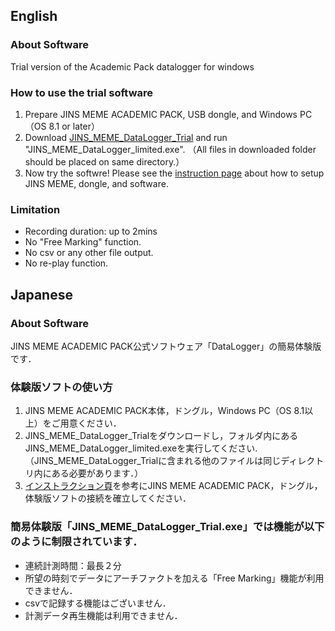 ## English
### About Software
Trial version of the Academic Pack datalogger for windows

### How to use the trial software
1. Prepare JINS MEME ACADEMIC PACK, USB dongle, and Windows PC（OS 8.1 or later）
2. Download [JINS_MEME_DataLogger_Trial]() and run "JINS_MEME_DataLogger_limited.exe". （All files in downloaded folder should be placed on same directory.）
3. Now try the softwre! Please see the [instruction page](https://jins-meme.github.io/apdoc/with-pc/connecting.html) about how to setup JINS MEME, dongle, and software.


### Limitation
* Recording duration: up to 2mins
* No "Free Marking" function. 
* No csv or any other file output.
* No re-play function.


## Japanese
### About Software
JINS MEME ACADEMIC PACK公式ソフトウェア「DataLogger」の簡易体験版です．<br>

### 体験版ソフトの使い方
1. JINS MEME ACADEMIC PACK本体，ドングル，Windows PC（OS 8.1以上）をご用意ください．
2. JINS_MEME_DataLogger_Trialをダウンロードし，フォルダ内にあるJINS_MEME_DataLogger_limited.exeを実行してください. （JINS_MEME_DataLogger_Trialに含まれる他のファイルは同じディレクトリ内にある必要があります．）
3. [インストラクション頁](https://jins-meme.github.io/apdoc/with-pc/connecting.html)を参考にJINS MEME ACADEMIC PACK，ドングル，体験版ソフトの接続を確立してください．
   

### 簡易体験版「JINS_MEME_DataLogger_Trial.exe」では機能が以下のように制限されています．
- 連続計測時間：最長２分
- 所望の時刻でデータにアーチファクトを加える「Free Marking」機能が利用できません．
- csvで記録する機能はございません．
- 計測データ再生機能は利用できません．
